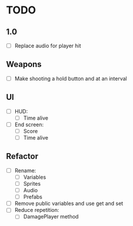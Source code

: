 # TODO

## 1.0

- [ ] Replace audio for player hit

## Weapons

- [ ] Make shooting a hold button and at an interval

## UI

- [ ] HUD:
  - [ ] Time alive
- [ ] End screen:
  - [ ] Score
  - [ ] Time alive

## Refactor

- [ ] Rename:
  - [ ] Variables
  - [ ] Sprites
  - [ ] Audio
  - [ ] Prefabs
- [ ] Remove public variables and use get and set
- [ ] Reduce repetition:
  - [ ] DamagePlayer method
